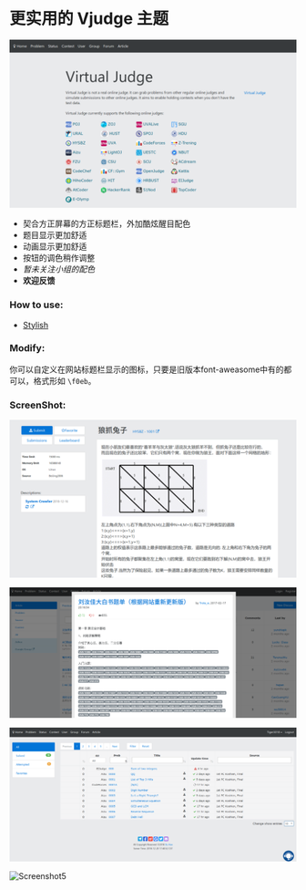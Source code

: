 # 更实用的 Vjudge 主题

![Screenshot1](ScreenShot/1.png)

 - 契合方正屏幕的方正标题栏，外加酷炫醒目配色
 - 题目显示更加舒适
 - 动画显示更加舒适
 - 按钮的调色稍作调整
 - _暂未关注小组的配色_
 - **欢迎反馈**


### How to use: 
 - [Stylish](https://userstyles.org/styles/167091)

### Modify:
你可以自定义在网站标题栏显示的图标，只要是旧版本font-aweasome中有的都可以，格式形如
``\f0eb``。

### ScreenShot: 

![Screenshot2](ScreenShot/2.png)

![Screenshot3](ScreenShot/3.png)

![Screenshot4](ScreenShot/4.png)

![Screenshot5](ScreenShot/5.gif)

